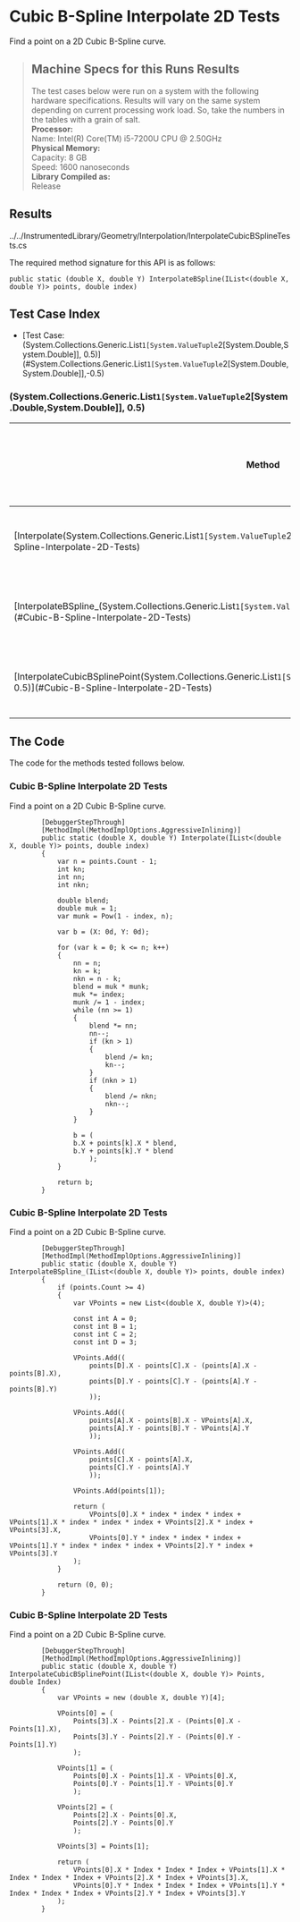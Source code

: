 # Cubic B-Spline Interpolate 2D Tests

Find a point on a 2D Cubic B-Spline curve.

> ## Machine Specs for this Runs Results
> The test cases below were run on a system with the following hardware specifications. Results will vary on the same system depending on current processing work load. So, take the numbers in the tables with a grain of salt.  
> **Processor:**  
> Name: Intel(R) Core(TM) i5-7200U CPU @ 2.50GHz  
  > **Physical Memory:**  
> Capacity: 8 GB  
> Speed: 1600 nanoseconds  
  > **Library Compiled as:**  
> Release  

## Results

../../InstrumentedLibrary/Geometry/Interpolation/InterpolateCubicBSplineTests.cs

The required method signature for this API is as follows:

```CSharp
public static (double X, double Y) InterpolateBSpline(IList<(double X, double Y)> points, double index)
```

## Test Case Index

- [Test Case: (System.Collections.Generic.List`1[System.ValueTuple`2[System.Double,System.Double]], 0.5)](#System.Collections.Generic.List`1[System.ValueTuple`2[System.Double,System.Double]],-0.5)

### (System.Collections.Generic.List`1[System.ValueTuple`2[System.Double,System.Double]], 0.5)

| Method | Results (Actual, Expected) | Time (Trials, Elapsed time, Average running time) | Notes |
|---|---|---|---|
| [Interpolate(System.Collections.Generic.List`1[System.ValueTuple`2[System.Double,System.Double]], 0.5)](#Cubic-B-Spline-Interpolate-2D-Tests) | (1.5, 0.5) != (3, 4) | 10000 in 51 ms. 0.0051 ms. average |  |
| [InterpolateBSpline_(System.Collections.Generic.List`1[System.ValueTuple`2[System.Double,System.Double]], 0.5)](#Cubic-B-Spline-Interpolate-2D-Tests) | (1.875, 0.875) != (3, 4) | 10000 in 37 ms. 0.0037 ms. average |  |
| [InterpolateCubicBSplinePoint(System.Collections.Generic.List`1[System.ValueTuple`2[System.Double,System.Double]], 0.5)](#Cubic-B-Spline-Interpolate-2D-Tests) | (1.875, 0.875) != (3, 4) | 10000 in 16 ms. 0.0016 ms. average |  |

## The Code

The code for the methods tested follows below.

### Cubic B-Spline Interpolate 2D Tests

Find a point on a 2D Cubic B-Spline curve.  

```CSharp
        [DebuggerStepThrough]
        [MethodImpl(MethodImplOptions.AggressiveInlining)]
        public static (double X, double Y) Interpolate(IList<(double X, double Y)> points, double index)
        {
            var n = points.Count - 1;
            int kn;
            int nn;
            int nkn;

            double blend;
            double muk = 1;
            var munk = Pow(1 - index, n);

            var b = (X: 0d, Y: 0d);

            for (var k = 0; k <= n; k++)
            {
                nn = n;
                kn = k;
                nkn = n - k;
                blend = muk * munk;
                muk *= index;
                munk /= 1 - index;
                while (nn >= 1)
                {
                    blend *= nn;
                    nn--;
                    if (kn > 1)
                    {
                        blend /= kn;
                        kn--;
                    }
                    if (nkn > 1)
                    {
                        blend /= nkn;
                        nkn--;
                    }
                }

                b = (
                b.X + points[k].X * blend,
                b.Y + points[k].Y * blend
                    );
            }

            return b;
        }
```

### Cubic B-Spline Interpolate 2D Tests

Find a point on a 2D Cubic B-Spline curve.  

```CSharp
        [DebuggerStepThrough]
        [MethodImpl(MethodImplOptions.AggressiveInlining)]
        public static (double X, double Y) InterpolateBSpline_(IList<(double X, double Y)> points, double index)
        {
            if (points.Count >= 4)
            {
                var VPoints = new List<(double X, double Y)>(4);

                const int A = 0;
                const int B = 1;
                const int C = 2;
                const int D = 3;

                VPoints.Add((
                    points[D].X - points[C].X - (points[A].X - points[B].X),
                    points[D].Y - points[C].Y - (points[A].Y - points[B].Y)
                    ));

                VPoints.Add((
                    points[A].X - points[B].X - VPoints[A].X,
                    points[A].Y - points[B].Y - VPoints[A].Y
                    ));

                VPoints.Add((
                    points[C].X - points[A].X,
                    points[C].Y - points[A].Y
                    ));

                VPoints.Add(points[1]);

                return (
                    VPoints[0].X * index * index * index + VPoints[1].X * index * index * index + VPoints[2].X * index + VPoints[3].X,
                    VPoints[0].Y * index * index * index + VPoints[1].Y * index * index * index + VPoints[2].Y * index + VPoints[3].Y
                );
            }

            return (0, 0);
        }
```

### Cubic B-Spline Interpolate 2D Tests

Find a point on a 2D Cubic B-Spline curve.  

```CSharp
        [DebuggerStepThrough]
        [MethodImpl(MethodImplOptions.AggressiveInlining)]
        public static (double X, double Y) InterpolateCubicBSplinePoint(IList<(double X, double Y)> Points, double Index)
        {
            var VPoints = new (double X, double Y)[4];

            VPoints[0] = (
                Points[3].X - Points[2].X - (Points[0].X - Points[1].X),
                Points[3].Y - Points[2].Y - (Points[0].Y - Points[1].Y)
                );

            VPoints[1] = (
                Points[0].X - Points[1].X - VPoints[0].X,
                Points[0].Y - Points[1].Y - VPoints[0].Y
                );

            VPoints[2] = (
                Points[2].X - Points[0].X,
                Points[2].Y - Points[0].Y
                );

            VPoints[3] = Points[1];

            return (
                VPoints[0].X * Index * Index * Index + VPoints[1].X * Index * Index * Index + VPoints[2].X * Index + VPoints[3].X,
                VPoints[0].Y * Index * Index * Index + VPoints[1].Y * Index * Index * Index + VPoints[2].Y * Index + VPoints[3].Y
            );
        }
```

